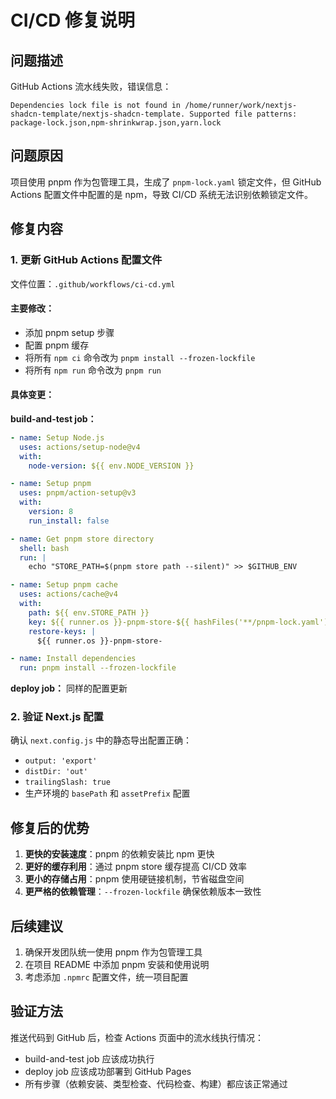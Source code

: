 # CI/CD 修复说明

## 问题描述
GitHub Actions 流水线失败，错误信息：
```
Dependencies lock file is not found in /home/runner/work/nextjs-shadcn-template/nextjs-shadcn-template. Supported file patterns: package-lock.json,npm-shrinkwrap.json,yarn.lock
```

## 问题原因
项目使用 pnpm 作为包管理工具，生成了 `pnpm-lock.yaml` 锁定文件，但 GitHub Actions 配置文件中配置的是 npm，导致 CI/CD 系统无法识别依赖锁定文件。

## 修复内容

### 1. 更新 GitHub Actions 配置文件
文件位置：`.github/workflows/ci-cd.yml`

#### 主要修改：
- 添加 pnpm setup 步骤
- 配置 pnpm 缓存
- 将所有 `npm ci` 命令改为 `pnpm install --frozen-lockfile`
- 将所有 `npm run` 命令改为 `pnpm run`

#### 具体变更：

**build-and-test job：**
```yaml
- name: Setup Node.js
  uses: actions/setup-node@v4
  with:
    node-version: ${{ env.NODE_VERSION }}

- name: Setup pnpm
  uses: pnpm/action-setup@v3
  with:
    version: 8
    run_install: false

- name: Get pnpm store directory
  shell: bash
  run: |
    echo "STORE_PATH=$(pnpm store path --silent)" >> $GITHUB_ENV

- name: Setup pnpm cache
  uses: actions/cache@v4
  with:
    path: ${{ env.STORE_PATH }}
    key: ${{ runner.os }}-pnpm-store-${{ hashFiles('**/pnpm-lock.yaml') }}
    restore-keys: |
      ${{ runner.os }}-pnpm-store-

- name: Install dependencies
  run: pnpm install --frozen-lockfile
```

**deploy job：** 同样的配置更新

### 2. 验证 Next.js 配置
确认 `next.config.js` 中的静态导出配置正确：
- `output: 'export'`
- `distDir: 'out'`
- `trailingSlash: true`
- 生产环境的 `basePath` 和 `assetPrefix` 配置

## 修复后的优势

1. **更快的安装速度**：pnpm 的依赖安装比 npm 更快
2. **更好的缓存利用**：通过 pnpm store 缓存提高 CI/CD 效率
3. **更小的存储占用**：pnpm 使用硬链接机制，节省磁盘空间
4. **更严格的依赖管理**：`--frozen-lockfile` 确保依赖版本一致性

## 后续建议

1. 确保开发团队统一使用 pnpm 作为包管理工具
2. 在项目 README 中添加 pnpm 安装和使用说明
3. 考虑添加 `.npmrc` 配置文件，统一项目配置

## 验证方法

推送代码到 GitHub 后，检查 Actions 页面中的流水线执行情况：
- build-and-test job 应该成功执行
- deploy job 应该成功部署到 GitHub Pages
- 所有步骤（依赖安装、类型检查、代码检查、构建）都应该正常通过